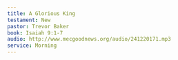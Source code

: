 ```yaml
---
title: A Glorious King
testament: New
pastor: Trevor Baker
book: Isaiah 9:1-7
audio: http://www.mecgoodnews.org/audio/241220171.mp3
service: Morning
---
```

